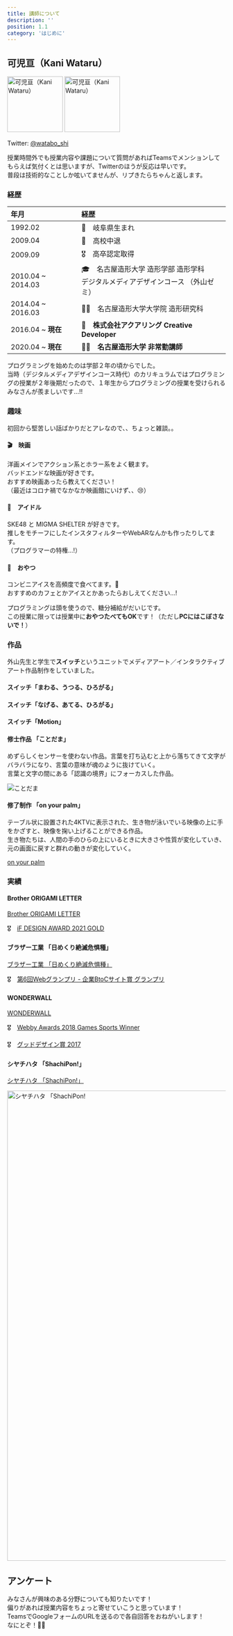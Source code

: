 ```yaml
---
title: 講師について
description: ''
position: 1.1
category: 'はじめに'
---
```


## 可児亘（Kani Wataru）

<div class="flex justify-around items-center">
  <img class="rounded-full" src="/resource/image/about-me_pct-teacher-1.jpg" width="128" height="128" alt="可児亘（Kani Wataru）"/>
  <img class="rounded-full" src="/resource/image/about-me_pct-teacher-2.jpg" width="128" height="128" alt="可児亘（Kani Wataru）"/>
</div>

Twitter: [@watabo_shi](https://twitter.com/watabo_shi)

授業時間外でも授業内容や課題について質問があればTeamsでメンションしてもらえば気付くとは思いますが、Twitterのほうが反応は早いです。  
普段は技術的なことしか呟いてませんが、リプきたらちゃんと返します。

### 経歴

|年月|経歴|
|:--|:--|
|1992.02|👶　岐阜県生まれ|
|2009.04|🏫　高校中退|
|2009.09|🎖　高卒認定取得|
|2010.04 ~ 2014.03|🎓　名古屋造形大学 造形学部 造形学科<br>デジタルメディアデザインコース （外山ゼミ）|
|2014.04 ~ 2016.03|👨‍🎓　名古屋造形大学大学院 造形研究科|
|2016.04 ~ <strong>現在</strong>|🏢　<strong>株式会社アクアリング Creative Developer</strong>|
|2020.04 ~ <strong>現在</strong>|🧑‍🏫　<strong>名古屋造形大学 非常勤講師</strong>|

プログラミングを始めたのは学部２年の頃からでした。  
当時（デジタルメディアデザインコース時代）のカリキュラムではプログラミングの授業が２年後期だったので、１年生からプログラミングの授業を受けられるみなさんが羨ましいです...!!


### 趣味
初回から堅苦しい話ばかりだとアレなので、、ちょっと雑談。。

#### 🎬　映画

洋画メインでアクション系とホラー系をよく観ます。  
バッドエンドな映画が好きです。  
おすすめ映画あったら教えてください！  
（最近はコロナ禍でなかなか映画館にいけず、、😢）

#### 💃　アイドル

SKE48 と MIGMA SHELTER が好きです。  
推しをモチーフにしたインスタフィルターやWebARなんかも作ったりしてます。  
（プログラマーの特権...!）

#### 🍰　おやつ

コンビニアイスを高頻度で食べてます。🍨  
おすすめのカフェとかアイスとかあったらおしえてください...!

プログラミングは頭を使うので、糖分補給がだいじです。  
この授業に限っては授業中に<strong>おやつたべてもOK</strong>です！（ただし<strong>PCにはこぼさないで！</strong>）


### 作品

外山先生と学生で**スイッチ**というユニットでメディアアート／インタラクティブアート作品制作をしていました。

#### スイッチ「まわる、うつる、ひろがる」

<youtube-iframe src="https://www.youtube.com/embed/rt2VA9m4bt4?rel=0"></youtube-iframe>

#### スイッチ「なげる、あてる、ひろがる」

<youtube-iframe src="https://www.youtube.com/embed/6Mu-v6bLoaA?rel=0"></youtube-iframe>

#### スイッチ「Motion」

<youtube-iframe src="https://www.youtube.com/embed/pL599PQWFP8?rel=0"></youtube-iframe>

#### 修士作品 「ことだま」

めずらしくセンサーを使わない作品。言葉を打ち込むと上から落ちてきて文字がバラバラになり、言葉の意味が魂のように抜けていく。  
言葉と文字の間にある「認識の境界」にフォーカスした作品。

<img src="/resource/image/about-me_pct-kotodama.jpg" alt="ことだま"/>

<youtube-iframe src="https://www.youtube.com/embed/Kijot2JQsLE?rel=0"></youtube-iframe>

#### 修了制作 「on your palm」

テーブル状に設置された4KTVに表示された、生き物が泳いでいる映像の上に手をかざすと、映像を掬い上げることができる作品。  
生き物たちは、人間の手のひらの上にいるときに大きさや性質が変化していき、元の画面に戻すと群れの動きが変化していく。

[on your palm](https://www.instagram.com/p/B2nhQbmDJ0m/)

<instagram-embed src="https://www.instagram.com/p/B2nhQbmDJ0m/?utm_source=ig_embed&amp;utm_campaign=loading"></instagram-embed>

### 実績

#### Brother ORIGAMI LETTER

[Brother ORIGAMI LETTER](https://global.brother/en/origami/)

🎖　[iF DESIGN AWARD 2021 GOLD](https://ifworlddesignguide.com/entry/315446-origami-letter)

<youtube-iframe src="https://www.youtube.com/embed/8D8hp2kXvAI?rel=0"></youtube-iframe>

#### ブラザー工業 「日めくり絶滅危惧種」

[ブラザー工業 「日めくり絶滅危惧種」](https://www.brotherearth.com/j/special/calendar/)

🎖　[第6回Webグランプリ - 企業BtoCサイト賞 グランプリ](https://award.dmi.jaa.or.jp/winner/gp06c_detail/258)

<youtube-iframe src="https://www.youtube.com/embed/YXleYAw6dis?rel=0"></youtube-iframe>

#### WONDERWALL

[WONDERWALL](https://www.aquaring.co.jp/wonderwall/)

🎖　[Webby Awards 2018 Games Sports Winner](https://winners.webbyawards.com/2018/games/general-games/sports/53662/wonderwall)

🎖　[グッドデザイン賞 2017](http://www.g-mark.org/award/describe/45883?token=UMevqE3q0J)

<youtube-iframe src="https://www.youtube.com/embed/uU3V6HTib6M?rel=0"></youtube-iframe>

#### シヤチハタ 「ShachiPon!」

[シヤチハタ 「ShachiPon!」](https://www.shachihata.co.jp/pressrelease/2017/shachipon.php)

<img src="/resource/image/about-me_pct-shachipon.jpg" width="1600" height="1081" alt="シヤチハタ 「ShachiPon!"/>


## アンケート

みなさんが興味のある分野についても知りたいです！  
偏りがあれば授業内容をちょっと寄せていこうと思っています！  
TeamsでGoogleフォームのURLを送るので各自回答をおねがいします！  
なにとぞ！🙇‍♂️
